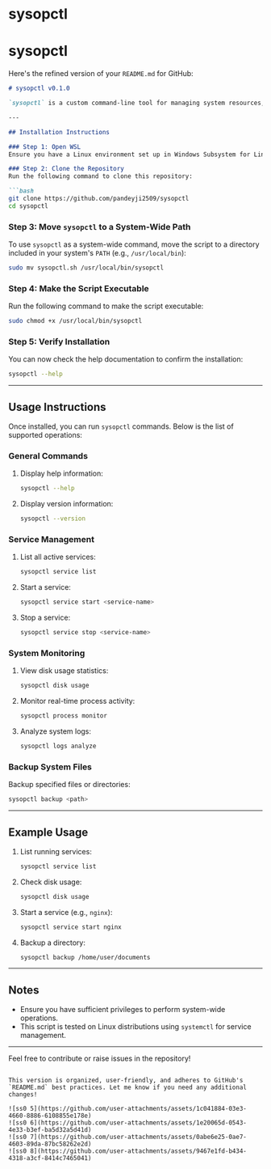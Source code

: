 # sysopctl
# sysopctl

Here's the refined version of your `README.md` for GitHub:

```markdown
# sysopctl v0.1.0

`sysopctl` is a custom command-line tool for managing system resources, processes, and tasks on Linux systems. It provides functionality for listing services, checking disk usage, analyzing logs, and more.

---

## Installation Instructions

### Step 1: Open WSL
Ensure you have a Linux environment set up in Windows Subsystem for Linux (WSL).

### Step 2: Clone the Repository
Run the following command to clone this repository:

```bash
git clone https://github.com/pandeyji2509/sysopctl
cd sysopctl
```

### Step 3: Move `sysopctl` to a System-Wide Path
To use `sysopctl` as a system-wide command, move the script to a directory included in your system's `PATH` (e.g., `/usr/local/bin`):

```bash
sudo mv sysopctl.sh /usr/local/bin/sysopctl
```

### Step 4: Make the Script Executable
Run the following command to make the script executable:

```bash
sudo chmod +x /usr/local/bin/sysopctl
```

### Step 5: Verify Installation
You can now check the help documentation to confirm the installation:

```bash
sysopctl --help
```

---

## Usage Instructions

Once installed, you can run `sysopctl` commands. Below is the list of supported operations:

### General Commands
1. Display help information:
   ```bash
   sysopctl --help
   ```

2. Display version information:
   ```bash
   sysopctl --version
   ```

### Service Management
1. List all active services:
   ```bash
   sysopctl service list
   ```

2. Start a service:
   ```bash
   sysopctl service start <service-name>
   ```

3. Stop a service:
   ```bash
   sysopctl service stop <service-name>
   ```

### System Monitoring
1. View disk usage statistics:
   ```bash
   sysopctl disk usage
   ```

2. Monitor real-time process activity:
   ```bash
   sysopctl process monitor
   ```

3. Analyze system logs:
   ```bash
   sysopctl logs analyze
   ```

### Backup System Files
Backup specified files or directories:
```bash
sysopctl backup <path>
```

---

## Example Usage
1. List running services:
   ```bash
   sysopctl service list
   ```

2. Check disk usage:
   ```bash
   sysopctl disk usage
   ```

3. Start a service (e.g., `nginx`):
   ```bash
   sysopctl service start nginx
   ```

4. Backup a directory:
   ```bash
   sysopctl backup /home/user/documents
   ```

---

## Notes
- Ensure you have sufficient privileges to perform system-wide operations.
- This script is tested on Linux distributions using `systemctl` for service management.

---

Feel free to contribute or raise issues in the repository!

```

This version is organized, user-friendly, and adheres to GitHub's `README.md` best practices. Let me know if you need any additional changes!

![ss0 5](https://github.com/user-attachments/assets/1c041884-03e3-4660-8886-6108855e178e)
![ss0 6](https://github.com/user-attachments/assets/1e20065d-0543-4e33-b3ef-ba5d32a5d41d)
![ss0 7](https://github.com/user-attachments/assets/0abe6e25-0ae7-4603-89da-87bc58262e2d)
![ss0 8](https://github.com/user-attachments/assets/9467e1fd-b434-4318-a3cf-8414c7465041)
